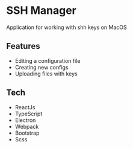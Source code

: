 # SSH Manager

Application for working with shh keys on MacOS

## Features

- Editing a configuration file
- Creating new configs
- Uploading files with keys

## Tech

- ReactJs
- TypeScript
- Electron
- Webpack
- Bootstrap
- Scss
